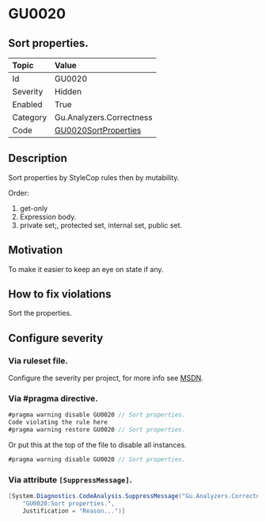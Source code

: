 # GU0020
## Sort properties.

| Topic    | Value
| :--      | :--
| Id       | GU0020
| Severity | Hidden
| Enabled  | True
| Category | Gu.Analyzers.Correctness
| Code     | [GU0020SortProperties](https://github.com/DotNetAnalyzers/Gu.Analyzers/blob/master/Gu.Analyzers/GU0020SortProperties.cs)

## Description

Sort properties by StyleCop rules then by mutability.

Order:
1. get-only
2. Expression body.
3. private set;, protected set, internal set, public set.

## Motivation

To make it easier to keep an eye on state if any.

## How to fix violations

Sort the properties.

<!-- start generated config severity -->
## Configure severity

### Via ruleset file.

Configure the severity per project, for more info see [MSDN](https://msdn.microsoft.com/en-us/library/dd264949.aspx).

### Via #pragma directive.
```C#
#pragma warning disable GU0020 // Sort properties.
Code violating the rule here
#pragma warning restore GU0020 // Sort properties.
```

Or put this at the top of the file to disable all instances.
```C#
#pragma warning disable GU0020 // Sort properties.
```

### Via attribute `[SuppressMessage]`.

```C#
[System.Diagnostics.CodeAnalysis.SuppressMessage("Gu.Analyzers.Correctness", 
    "GU0020:Sort properties.", 
    Justification = "Reason...")]
```
<!-- end generated config severity -->